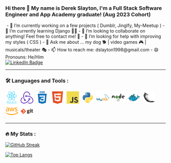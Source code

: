 ### Hi there 👋 My name is Derek Slayton, I'm a Full Stack Software Engineer and App Academy graduate! (Aug 2023 Cohort) 
<img src="https://komarev.com/ghpvc/?username=Dslayton1998&style=flat-square&color=blue" alt=""/>
- 🔭 I’m currently working on a few projects ( Dumblr, Jinglfy, My-Meetup )
- 🌱 I’m currently learning Django 🧑‍💻
- 👯 I’m looking to collaborate on anything! Feel free to contact me! 👻
- 🤔 I’m looking for help with improving my styles ( CSS )
- 💬 Ask me about ... my dog 🐕 | video games 🎮 | musicals/theater 🎭
- 📫 How to reach me: dslayton1998@gmail.com
- 😄 Pronouns: He/Him

<div id="badges">
<a href="https://www.linkedin.com/in/derek-slayton-078b672aa/">
  <img src="https://img.shields.io/badge/LinkedIn-blue?style=for-the-badge&logo=linkedin&logoColor=white" alt="LinkedIn Badge"/>
</a>
</div>
  
---
### :hammer_and_wrench: Languages and Tools :
<div>
  <img src="https://github.com/devicons/devicon/blob/master/icons/react/react-original-wordmark.svg" title="React" alt="React" width="40" height="40"/>&nbsp;
  <img src="https://github.com/devicons/devicon/blob/master/icons/redux/redux-original.svg" title="Redux" alt="Redux " width="40" height="40"/>&nbsp;
  <img src="https://github.com/devicons/devicon/blob/master/icons/css3/css3-plain-wordmark.svg"  title="CSS3" alt="CSS" width="40" height="40"/>&nbsp;
  <img src="https://github.com/devicons/devicon/blob/master/icons/html5/html5-original.svg" title="HTML5" alt="HTML" width="40" height="40"/>&nbsp;
  <img src="https://github.com/devicons/devicon/blob/master/icons/javascript/javascript-original.svg" title="JavaScript" alt="JavaScript" width="40" height="40"/>&nbsp;
  <img src="https://github.com/devicons/devicon/blob/master/icons/python/python-original.svg" title="Python" alt="Python" width="40" height="40"/>&nbsp;
  <img src="https://github.com/devicons/devicon/blob/master/icons/mysql/mysql-original-wordmark.svg" title="MySQL"  alt="MySQL" width="40" height="40"/>&nbsp;
  <img src="https://github.com/devicons/devicon/blob/master/icons/nodejs/nodejs-original-wordmark.svg" title="NodeJS" alt="NodeJS" width="40" height="40"/>&nbsp;
  <img src="https://github.com/devicons/devicon/blob/master/icons/docker/docker-original.svg" title="Docker" alt="Docker" width="40" height="40"/>&nbsp;
  <img src="https://github.com/devicons/devicon/blob/master/icons/flask/flask-original.svg" title="Flask" alt="Flask" width="40" height="40"/>&nbsp;
  <img src="https://github.com/devicons/devicon/blob/master/icons/amazonwebservices/amazonwebservices-plain-wordmark.svg" title="AWS" alt="AWS" width="40" height="40"/>&nbsp;
  <img src="https://github.com/devicons/devicon/blob/master/icons/git/git-original-wordmark.svg" title="Git" **alt="Git" width="40" height="40"/>
</div>

---
### :fire: My Stats :
[![GitHub Streak](https://github-readme-streak-stats.herokuapp.com?user=Dslayton1998&theme=dark&exclude_days=Sun%2CSat)](https://git.io/streak-stats)

[![Top Langs](https://github-readme-stats.vercel.app/api/top-langs/?username=Dslayton1998&layout=compact&theme=vision-friendly-dark)](https://github.com/anuraghazra/github-readme-stats)

<!--
**Dslayton1998/Dslayton1998** is a ✨ _special_ ✨ repository because its `README.md` (this file) appears on your GitHub profile.
Here are some ideas to get you started:
-->
